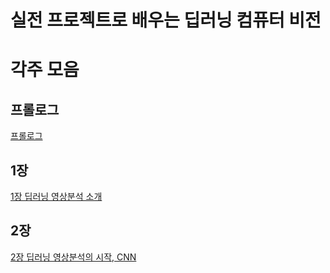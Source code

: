 # 실전 프로젝트로 배우는 딥러닝 컴퓨터 비전
# 각주 모음
## 프롤로그
[프롤로그](https://github.com/jetsonai/DeepLearning4Projects/blob/main/Book_FootNote/Chap0.md)

## 1장
[1장 딥러닝 영상분석 소개](https://github.com/jetsonai/DeepLearning4Projects/blob/main/Book_FootNote/Chap1.md)

## 2장
[2장 딥러닝 영상분석의 시작, CNN](https://github.com/jetsonai/DeepLearning4Projects/blob/main/Book_FootNote/Chap2.md)

